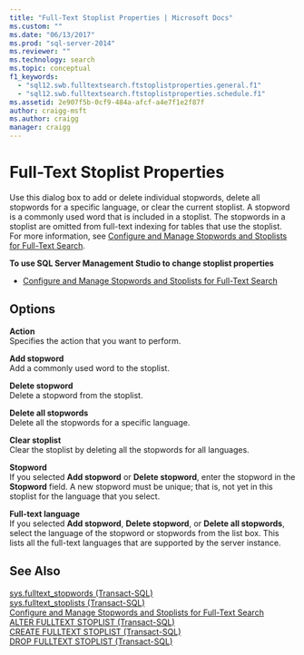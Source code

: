 ```yaml
---
title: "Full-Text Stoplist Properties | Microsoft Docs"
ms.custom: ""
ms.date: "06/13/2017"
ms.prod: "sql-server-2014"
ms.reviewer: ""
ms.technology: search
ms.topic: conceptual
f1_keywords: 
  - "sql12.swb.fulltextsearch.ftstoplistproperties.general.f1"
  - "sql12.swb.fulltextsearch.ftstoplistproperties.schedule.f1"
ms.assetid: 2e907f5b-0cf9-484a-afcf-a4e7f1e2f87f
author: craigg-msft
ms.author: craigg
manager: craigg
---
```

# Full-Text Stoplist Properties
  Use this dialog box to add or delete individual stopwords, delete all stopwords for a specific language, or clear the current stoplist. A stopword is a commonly used word that is included in a stoplist. The stopwords in a stoplist are omitted from full-text indexing for tables that use the stoplist. For more information, see [Configure and Manage Stopwords and Stoplists for Full-Text Search](../relational-databases/search/full-text-search.md).  
  
 **To use SQL Server Management Studio to change stoplist properties**  
  
-   [Configure and Manage Stopwords and Stoplists for Full-Text Search](../relational-databases/search/full-text-search.md)  
  
## Options  
 **Action**  
 Specifies the action that you want to perform.  
  
 **Add stopword**  
 Add a commonly used word to the stoplist.  
  
 **Delete stopword**  
 Delete a stopword from the stoplist.  
  
 **Delete all stopwords**  
 Delete all the stopwords for a specific language.  
  
 **Clear stoplist**  
 Clear the stoplist by deleting all the stopwords for all languages.  
  
 **Stopword**  
 If you selected **Add stopword** or **Delete stopword**, enter the stopword in the **Stopword** field. A new stopword must be unique; that is, not yet in this stoplist for the language that you select.  
  
 **Full-text language**  
 If you selected **Add stopword**, **Delete stopword**, or **Delete all stopwords**, select the language of the stopword or stopwords from the list box. This lists all the full-text languages that are supported by the server instance.  
  
## See Also  
 [sys.fulltext_stopwords &#40;Transact-SQL&#41;](/sql/relational-databases/system-catalog-views/sys-fulltext-stopwords-transact-sql)   
 [sys.fulltext_stoplists &#40;Transact-SQL&#41;](/sql/relational-databases/system-catalog-views/sys-fulltext-stoplists-transact-sql)   
 [Configure and Manage Stopwords and Stoplists for Full-Text Search](../relational-databases/search/full-text-search.md)   
 [ALTER FULLTEXT STOPLIST &#40;Transact-SQL&#41;](/sql/t-sql/statements/alter-fulltext-stoplist-transact-sql)   
 [CREATE FULLTEXT STOPLIST &#40;Transact-SQL&#41;](/sql/t-sql/statements/create-fulltext-stoplist-transact-sql)   
 [DROP FULLTEXT STOPLIST &#40;Transact-SQL&#41;](/sql/t-sql/statements/drop-fulltext-stoplist-transact-sql)  
  
  

